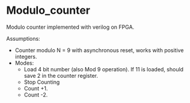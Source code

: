 # Modulo_counter
Modulo counter implemented with verilog on FPGA.

Assumptions:

* Counter modulo N = 9 with asynchronous reset, works with positive integers.
* Modes:
  * Load 4 bit number (also Mod 9 operation). If 11 is loaded, should save 2 in the counter register.
  * Stop Counting
  * Count +1.
  * Count -2.
